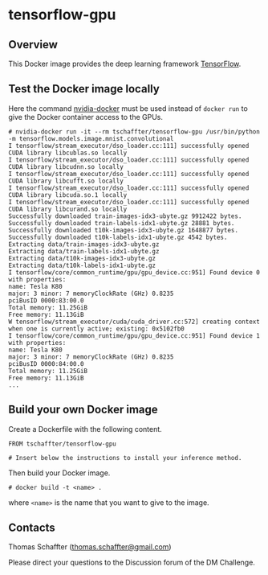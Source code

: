 # tensorflow-gpu
## Overview
This Docker image provides the deep learning framework [TensorFlow](https://www.tensorflow.org/).

## Test the Docker image locally
Here the command [nvidia-docker](https://github.com/NVIDIA/nvidia-docker) must be used instead of `docker run` to give the Docker container access to the GPUs.

```
# nvidia-docker run -it --rm tschaffter/tensorflow-gpu /usr/bin/python -m tensorflow.models.image.mnist.convolutional
I tensorflow/stream_executor/dso_loader.cc:111] successfully opened CUDA library libcublas.so locally
I tensorflow/stream_executor/dso_loader.cc:111] successfully opened CUDA library libcudnn.so locally
I tensorflow/stream_executor/dso_loader.cc:111] successfully opened CUDA library libcufft.so locally
I tensorflow/stream_executor/dso_loader.cc:111] successfully opened CUDA library libcuda.so.1 locally
I tensorflow/stream_executor/dso_loader.cc:111] successfully opened CUDA library libcurand.so locally
Successfully downloaded train-images-idx3-ubyte.gz 9912422 bytes.
Successfully downloaded train-labels-idx1-ubyte.gz 28881 bytes.
Successfully downloaded t10k-images-idx3-ubyte.gz 1648877 bytes.
Successfully downloaded t10k-labels-idx1-ubyte.gz 4542 bytes.
Extracting data/train-images-idx3-ubyte.gz
Extracting data/train-labels-idx1-ubyte.gz
Extracting data/t10k-images-idx3-ubyte.gz
Extracting data/t10k-labels-idx1-ubyte.gz
I tensorflow/core/common_runtime/gpu/gpu_device.cc:951] Found device 0 with properties: 
name: Tesla K80
major: 3 minor: 7 memoryClockRate (GHz) 0.8235
pciBusID 0000:83:00.0
Total memory: 11.25GiB
Free memory: 11.13GiB
W tensorflow/stream_executor/cuda/cuda_driver.cc:572] creating context when one is currently active; existing: 0x5102fb0
I tensorflow/core/common_runtime/gpu/gpu_device.cc:951] Found device 1 with properties: 
name: Tesla K80
major: 3 minor: 7 memoryClockRate (GHz) 0.8235
pciBusID 0000:84:00.0
Total memory: 11.25GiB
Free memory: 11.13GiB
...
```

## Build your own Docker image
Create a Dockerfile with the following content.

```
FROM tschaffter/tensorflow-gpu

# Insert below the instructions to install your inference method.
```

Then build your Docker image.

```
# docker build -t <name> .
```
where `<name>` is the name that you want to give to the image.

## Contacts
Thomas Schaffter (thomas.schaffter@gmail.com)

Please direct your questions to the Discussion forum of the DM Challenge.
